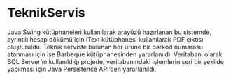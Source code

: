 TeknikServis
============

Java Swing kütüphaneleri kullanılarak arayüzü hazırlanan bu sistemde, 
ayrıntılı hesap dökümü için iText kütüphanesi kullanılarak PDF çıktısı 
oluşturuldu. Teknik serviste bulunan her ürüne bir barkod numarasu 
atanması için ise Barbeque kütüphanesinden yararlanıldı. Veritabanı olarak 
SQL Server’ın kullanıldığı projede, veritabanındaki işlemlerin seri bir şekilde 
yapılması için Java Persistence API’den yararlanıldı. 

